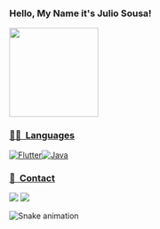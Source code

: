 ### Hello, My Name it's Julio Sousa! 



<div>
<a href="https://github.com/juliocsanchez">
<img height="160em" src="https://github-readme-stats-eight-theta.vercel.app/api?username=juliocsanchez&show_icons=true&theme=midnight-purple&include_all_commits=true&count_private=true"/>
</div>
  
### 👨‍💻  &nbsp;Languages
<img alt="Flutter" src="https://img.shields.io/badge/Flutter-02569B?style=for-the-badge&logo=flutter&logoColor=white"/><img alt="Java" src="https://img.shields.io/badge/Java-ED8B00?style=for-the-badge&logo=java&logoColor=white"/>
  
### 📱 &nbsp;Contact
<div>
<a href="https://www.linkedin.com/in/julio-sousa-5aa0a0229/" target="_blank"><img src="https://img.shields.io/badge/-LinkedIn-%23007B5?style=for-the-badge&logo=linkedin&logoColor=white" target="_blank"></a>
<a href="mailto:juliocspfc@gmail.com"><img src="https://img.shields.io/badge/-Gmail-%23333?style=for-the-badge&logo=gmail&logoColor=white" target="_blank"></a>
      
![Snake animation](https://github.com/juliocsanchez/juliocsanchez/blob/output/github-contribution-grid-snake.svg)
</div>
  
  
  
<!---
juliocsanchez/juliocsanchez is a ✨ special ✨ repository because its `README.md` (this file) appears on your GitHub profile.
You can click the Preview link to take a look at your changes.
--->
